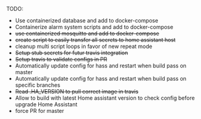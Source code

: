 TODO: 
- Use containerized database and add to docker-compose
- Containerize alarm system scripts and add to docker-compose
- ~~use containerized mosquitto and add to docker-compose~~
- ~~create script to easily transfer all secrets to home assistant host~~
- cleanup multi script loops in favor of new repeat mode
- ~~Setup stub secrets for futur travis integration~~
- ~~Setup travis to validate configs in PR~~
- Automatically update config for hass and restart when build pass on master
- Automatically update config for hass and restart when build pass on specific branches
- ~~Read .HA_VERSION to pull correct image in travis~~
- Allow to build with latest Home assistant version to check config before upgrade Home Assistant
- force PR for master
